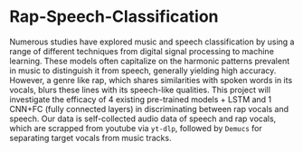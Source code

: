 # Rap-Speech-Classification

Numerous studies have explored music and speech classification by using a range of different techniques from digital signal processing to machine learning. These models often capitalize on the harmonic patterns prevalent in music to distinguish it from speech, generally yielding high accuracy. 
However, a genre like rap, which shares similarities with spoken words in its vocals, blurs these lines with its speech-like qualities. This project will investigate the efficacy of 4 existing pre-trained models + LSTM and 1 CNN+FC (fully connected layers) in discriminating between rap vocals and speech. 
Our data is self-collected audio data of speech and rap vocals, which are scrapped from youtube via `yt-dlp`, followed by `Demucs` for separating target vocals from music tracks.
